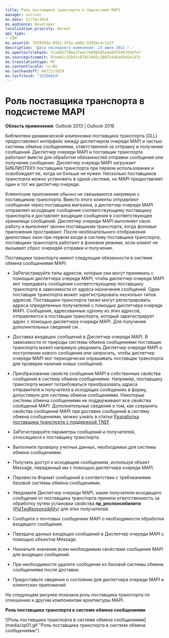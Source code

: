 ```yaml
---
title: Роль поставщика транспорта в подсистеме MAPI
manager: soliver
ms.date: 11/16/2014
ms.audience: Developer
localization_priority: Normal
api_type:
- COM
ms.assetid: 7659369a-0952-4f5a-a86b-91958c4c1a3f
description: 'Дата последнего изменения: 23 июля 2011 г.'
ms.openlocfilehash: 7cadb57706e3feec7ed98dd5e4e8d75967036fef
ms.sourcegitcommit: 8fe462c32b91c87911942c188f3445e85a54137c
ms.translationtype: MT
ms.contentlocale: ru-RU
ms.lasthandoff: 04/23/2019
ms.locfileid: "32356624"
---
```

# <a name="transport-provider-role-in-the-mapi-subsystem"></a>Роль поставщика транспорта в подсистеме MAPI
  
**Область применения**: Outlook 2013 | Outlook 2016 
  
Библиотеки динамической компоновки поставщика транспорта (DLL) предоставляют интерфейс между диспетчером очереди MAPI и частью системы обмена сообщениями, ответственной за отправку и получение сообщений. Диспетчер очереди MAPI и поставщик транспорта работают вместе для обработки обязанностей отправки сообщения или получения сообщения. Диспетчер очереди MAPI загружает БИБЛИОТЕКУ поставщика транспорта при первом использовании и освобождает ее, когда он больше не нужен. Несколько поставщиков транспорта можно установить в одной системе, но MAPI предоставляет один и тот же диспетчер очереди.
  
Клиентские приложения обычно не связываются напрямую с поставщиком транспорта. Вместо этого клиенты отправляют сообщения через поставщика магазина, а диспетчер очереди MAPI отправляет исходящие сообщения соответствующему поставщику транспорта и доставляет входящие сообщения в соответствующее хранилище сообщений. Диспетчер очереди MAPI выполняет свою работу и выполняет звонки поставщикам транспорта, когда фоновые приложения простаивают. После необязательного отображения диалоговых окон при первом входе в систему поставщика транспорта, поставщики транспорта работают в фоновом режиме, если клиент не вызывает сброс очередей отправки и получения. 
  
Поставщики транспорта имеют следующие обязанности в системе обмена сообщениями MAPI:
  
- ЗаРегистрируйте типы адресов, которые они могут принимать с помощью диспетчера очереди MAPI, чтобы диспетчер очереди MAPI мог передавать сообщения соответствующему поставщику транспорта в зависимости от адреса назначения сообщений. Один поставщик транспорта может зарегистрировать несколько типов адресов. Поставщики транспорта также могут регистрировать адреса определенных получателей с помощью диспетчера очереди MAPI. Сообщения, адресованные одному из этих адресов, отправляются в поставщик транспорта, который зарегистрирует адрес с помощью диспетчера очереди MAPI. Для получения дополнительных сведений см [](transport-provider-and-mapi-spooler-operational-model.md).
    
- Доставка входящих сообщений в Диспетчер очереди MAPI. В зависимости от природы системы обмена сообщениями поставщик транспорта может напрямую уведомить Диспетчер очереди MAPI о поступлении нового сообщения или запросить, чтобы диспетчер очереди MAPI мог периодически опрашивать поставщик транспорта для проверки наличия новых сообщений.
    
- Преобразование свойств сообщения MAPI в собственные свойства сообщения в систему обмена сообщениями. Например, поставщику транспорта может потребоваться преобразовать адреса отправителя и получателя в исходящих сообщениях в форму, допустимую для системы обмена сообщениями. Некоторые системы обмена сообщениями не поддерживают все свойства сообщений MAPI. Дополнительные сведения о том, как сохранить свойства сообщений MAPI при доставке сообщений в систему обмена сообщениями, можно узнать в статье [Разработка поставщика транспорта с поддержкой TNEF](developing-a-tnef-enabled-transport-provider.md).
    
- ЗаРегистрируйте параметры сообщений и получателей, относящиеся к поставщику транспорта.
    
- Выполните проверку учетных данных, необходимых для системы обмена сообщениями.
    
- Получать доступ к исходящим сообщениям, используя объект Message, переданный им с помощью диспетчера очереди MAPI.
    
- Перевести Формат сообщений в соответствии с требованиями базовой системы обмена сообщениями.
    
- Уведомите Диспетчер очереди MAPI, какие получатели исходящего сообщения от поставщика транспорта приняли ответственность за обработку путем установки свойства **пр_респонсибилити** ([PidTagResponsibility](pidtagresponsibility-canonical-property.md)) для этих получателей.
    
- Сообщите о почтовых сообщениях MAPI о необходимости обработки входящего сообщения.
    
- Передача данных входящих сообщений в Диспетчер очереди MAPI с помощью объектов Message.
    
- Назначьте значения всем необходимым свойствам сообщения MAPI для входящих сообщений.
    
- При необходимости удалите сообщение из базовой системы обмена сообщениями после доставки.
    
- Предоставьте сведения о состоянии для диспетчера очереди MAPI и клиентских приложений.
    
На следующем рисунке показана роль поставщика транспорта по отношению к другим компонентам архитектуры MAPI.
  
**Роль поставщика транспорта в системе обмена сообщениями**
  
![Роль поставщика транспорта в системе обмена сообщениями] (media/xp01.gif "Роль поставщика транспорта в системе обмена сообщениями")
  

